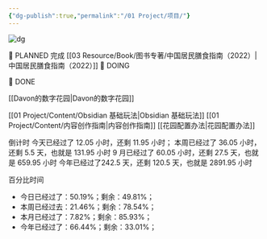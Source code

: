 ```yaml
---
{"dg-publish":true,"permalink":"/01 Project/项目/"}
---
```



![dg](https://wp.technologyreview.com/wp-content/uploads/2020/08/digital-garden_web.jpg)




🌿 PLANNED
完成 [[03 Resource/Book/图书专著/中国居民膳食指南（2022）\|中国居民膳食指南（2022）]]
🌱 DOING 

🌳 DONE

[[Davon的数字花园\|Davon的数字花园]]

[[01 Project/Content/Obsidian 基础玩法\|Obsidian 基础玩法]]
[[01 Project/Content/内容创作指南\|内容创作指南]]
[[花园配置办法\|花园配置办法]]

倒计时
今天已经过了 12.05 小时，还剩 11.95 小时；
本周已经过了 36.05 小时，还剩 5.5 天，也就是 131.95 小时
9 月已经过了 60.05 小时，还剩 27.5 天，也就是 659.95 小时
今年已经过了242.5 天，还剩 120.5 天，也就是 2891.95 小时

百分比时间
- 今日已经过了：50.19%；剩余：49.81%；
- 本周已经过去：21.46%；剩余：78.54%；
- 本月已经过了：7.82%；剩余：85.93%；
- 今年已经过了：66.44%；剩余：33.01%；


